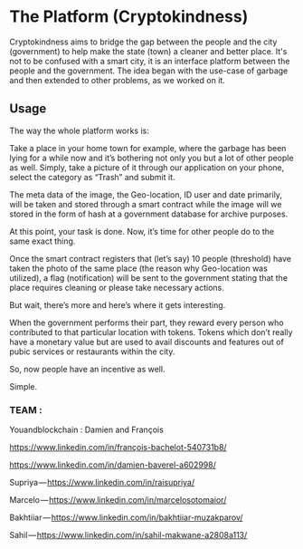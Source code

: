 # The Platform (Cryptokindness)

Cryptokindness aims to bridge the gap between the people and the city (government) to help make the state (town) a cleaner and better place. It's not to be confused with a smart city, it is an interface platform between the people and the government. The idea began with the use-case of garbage and then extended to other problems, as we worked on it.

## Usage 

The way the whole platform works is:

Take a place in your home town for example, where the garbage has been lying for a while now and it’s bothering not only you but a lot of other people as well. Simply, take a picture of it through our application on your phone, select the category as “Trash” and submit it.

The meta data of the image, the Geo-location, ID user and date primarily, will be taken and stored through a smart contract while the image will we stored in the form of hash at a government database for archive purposes. 

At this point, your task is done. Now, it’s time for other people do to the same exact thing. 

Once the smart contract registers that (let’s say) 10 people (threshold) have taken the photo of the same place (the reason why Geo-location was utilized), a flag (notification) will be sent to the government stating that the place requires cleaning or please take necessary actions.

But wait, there’s more and here’s where it gets interesting. 

When the government performs their part, they reward every person who contributed to that particular location with tokens. Tokens which don’t really have a monetary value but are used to avail discounts and features out of pubic services or restaurants within the city. 

So, now people have an incentive as well.

Simple.



### TEAM :

Youandblockchain : Damien and François 

https://www.linkedin.com/in/françois-bachelot-540731b8/

https://www.linkedin.com/in/damien-baverel-a602998/

Supriya — https://www.linkedin.com/in/raisupriya/

Marcelo — https://www.linkedin.com/in/marcelosotomaior/

Bakhtiiar — https://www.linkedin.com/in/bakhtiiar-muzakparov/

Sahil — https://www.linkedin.com/in/sahil-makwane-a2808a113/
